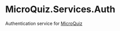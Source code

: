 # MicroQuiz.Services.Auth
Authentication service for [MicroQuiz](https://github.com/zveorg/MicroQuiz)
